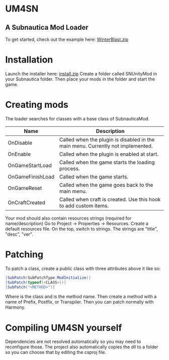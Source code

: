 # UM4SN
## A Subnautica Mod Loader
To get started, check out the example here: [WinterBlast.zip](https://github.com/nesrak1/UM4SN/files/1670771/WinterBlast.zip)

# Installation
Launch the installer here: [install.zip](https://github.com/nesrak1/UM4SN/files/1671259/install.zip)
Create a folder called SNUnityMod in your Subnautica folder. Then place your mods in the folder and start the game.

# Creating mods
The loader searches for classes with a base class of SubnauticaMod.

| Name | Description |
|------|-------------|
| OnDisable | Called when the plugin is disabled in the main menu. Currently not implemented. |
| OnEnable | Called when the plugin is enabled at start. |
| OnGameStartLoad | Called when the game starts the loading process. |
| OnGameFinishLoad | Called when the game starts. |
| OnGameReset | Called when the game goes back to the main menu. |
| OnCraftCreated | Called when craft is created. Use this hook to add custom items. |

Your mod should also contain resources strings (required for name/description)
Go to Project -> Properties -> Resources. Create a default resources file.
On the top, switch to strings. The strings are "title", "desc", "ver".

# Patching
To patch a class, create a public class with three attributes above it like so:
```cs
[SubPatch(SubPatchType.ModInitialize)]
[SubPatch(typeof(<CLASS>))]
[SubPatch("<METHOD>")]
```
Where <CLASS> is the class and <METHOD> is the method name.
Then create a method with a name of Prefix, Postfix, or Transpiler.
Then you can patch normally with Harmony.

# Compiling UM4SN yourself
Dependencies are not resolved automatically so you may need to reconfigure those.
The project also automatically copies the dll to a folder so you can choose that by editing the csproj file.
